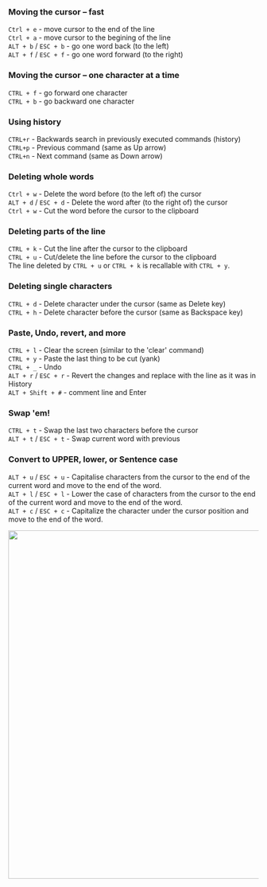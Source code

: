 ### Moving the cursor – fast
`Ctrl + e` - move cursor to the end of the line \
`Ctrl + a` - move cursor to the begining of the line \
`ALT + b` / `ESC + b` -  go one word back (to the left) \
`ALT + f` / `ESC + f` - go one word forward (to the right)

### Moving the cursor – one character at a time
`CTRL + f` - go forward one character \
`CTRL + b` - go backward one character

### Using history
`CTRL+r` - Backwards search in previously executed commands (history) \
`CTRL+p` - Previous command (same as Up arrow) \
`CTRL+n` - Next command (same as Down arrow)

### Deleting whole words
`Ctrl + w` - Delete the word before (to the left of) the cursor \
`ALT + d` / `ESC + d` - Delete the word after (to the right of) the cursor \
`Ctrl + w` - Cut the word before the cursor to the clipboard

### Deleting parts of the line
`CTRL + k` - Cut the line after the cursor to the clipboard \
`CTRL + u` - Cut/delete the line before the cursor to the clipboard \
The line deleted by `CTRL + u` or `CTRL + k` is recallable with `CTRL + y`.

### Deleting single characters
`CTRL + d` - Delete character under the cursor (same as Delete key) \
`CTRL + h` - Delete character before the cursor (same as Backspace key)

### Paste, Undo, revert, and more
`CTRL + l` - Clear the screen (similar to the 'clear' command) \
`CTRL + y` - Paste the last thing to be cut (yank) \
`CTRL + _` - Undo \
`ALT + r` / `ESC + r` - Revert the changes and replace with the line as it was in History \
`ALT + Shift + #` - comment line and Enter

### Swap 'em!
`CTRL + t` - Swap the last two characters before the cursor \
`ALT + t` / `ESC + t` - Swap current word with previous

### Convert to UPPER, lower, or Sentence case
`ALT + u` / `ESC + u` - Capitalise characters from the cursor to the end of the current word and move to the end of the word. \
`ALT + l` / `ESC + l` - Lower the case of characters from the cursor to the end of the current word and move to the end of the word. \
`ALT + c` / `ESC + c` - Capitalize the character under the cursor position and move to the end of the word.

<img src="https://mehmandarov.com/assets/images/posts-images/2018-12-30-bash_navigation.png" height="700" />

